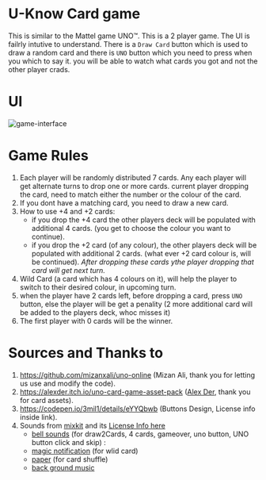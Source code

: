 # U-Know Card game
This is similar to the Mattel game UNO™. This is a 2 player game. The UI is failrly intutive to understand. There is a `Draw Card` button which is used to draw a random card and there is `UNO` button which you need to press when you which to say it. you will be able to watch what cards you got and not the other player crads.

# UI
![game-interface](https://github.com/Sree-Vandana/PlaThyme/blob/main/client/src/images/UKnowGameUI.png)

# Game Rules
1. Each player will be randomly distributed 7 cards. Any each player will get alternate turns to drop one or more cards. current player dropping the card, need to match either the number or the colour of the card.
2. If you dont have a matching card, you need to draw a new card.
3. How to use +4 and +2 cards:
    * if you drop the +4 card the other players deck will be populated with additional 4 cards. (you get to choose the colour you want to continue).
    * if you drop the +2 card (of any colour), the other players deck will be populated with additional 2 cards. (what ever +2 card colour is, will be continued).
  *After dropping these cards ythe player dropping that card will get next turn.*
4. Wild Card (a card which has 4 colours on it), will help the player to switch to their desired colour, in upcoming turn.
5. when the player have 2 cards left, before dropping a card, press `UNO` button, else the player will be get a penality (2 more additional card will be added to the players deck, whoc misses it)
6. The first player with 0 cards will be the winner.

# Sources and Thanks to
1. https://github.com/mizanxali/uno-online (Mizan Ali, thank you for letting us use and modify the code).
2. https://alexder.itch.io/uno-card-game-asset-pack ([Alex Der](https://alexder.itch.io/), thank you for card assets).
3. https://codepen.io/3mil1/details/eYYQbwb (Buttons Design, License info inside link).
4. Sounds from [mixkit](https://mixkit.co/) and its [License Info here](https://mixkit.co/license/#sfxFree)
    * [bell sounds](https://mixkit.co/free-sound-effects/bell/) (for draw2Cards, 4 cards, gameover, uno button, UNO button click and skip) : 
    * [magic notification](https://mixkit.co/free-sound-effects/magic/  ) (for wlid card)
    * [paper](https://mixkit.co/free-sound-effects/paper/) (for card shuffle)
    * [back ground music](https://mixkit.co/free-sound-effects/music/)
